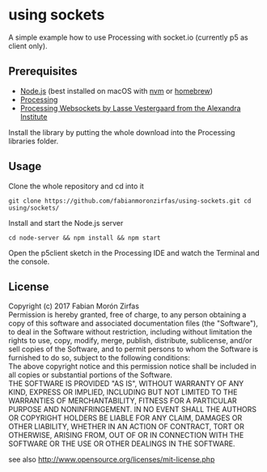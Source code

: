 using sockets  
=============


A simple example how to use Processing with socket.io (currently p5 as client only).  

## Prerequisites

- [Node.js](https://nodejs.org/en/) (best installed on macOS with [nvm](https://github.com/creationix/nvm) or [homebrew](https://brew.sh/))  
- [Processing](https://processing.org/)  
- [Processing Websockets by Lasse Vestergaard from the Alexandra Institute](https://github.com/alexandrainst/processing_websockets)

Install the library by putting the whole download into the Processing libraries folder.  

## Usage  

Clone the whole repository and cd into it  

    git clone https://github.com/fabianmoronzirfas/using-sockets.git cd using/sockets/

Install and start the Node.js server

    cd node-server && npm install && npm start

Open the p5client sketch in the Processing IDE and watch the Terminal and the console.  

## License

Copyright (c)  2017 Fabian Morón Zirfas  
Permission is hereby granted, free of charge, to any person obtaining a copy of this software and associated documentation files (the "Software"), to deal in the Software  without restriction, including without limitation the rights to use, copy, modify, merge, publish, distribute, sublicense, and/or sell copies of the Software, and to  permit persons to whom the Software is furnished to do so, subject to the following conditions:  
The above copyright notice and this permission notice shall be included in all copies or substantial portions of the Software.  
THE SOFTWARE IS PROVIDED "AS IS", WITHOUT WARRANTY OF ANY KIND, EXPRESS OR IMPLIED, INCLUDING BUT NOT LIMITED TO THE WARRANTIES OF MERCHANTABILITY, FITNESS FOR A  PARTICULAR PURPOSE AND NONINFRINGEMENT. IN NO EVENT SHALL THE AUTHORS OR COPYRIGHT HOLDERS BE LIABLE FOR ANY CLAIM, DAMAGES OR OTHER LIABILITY, WHETHER IN AN ACTION OF  CONTRACT, TORT OR OTHERWISE, ARISING FROM, OUT OF OR IN CONNECTION WITH THE SOFTWARE OR THE USE OR OTHER DEALINGS IN THE SOFTWARE.  

see also http://www.opensource.org/licenses/mit-license.php





